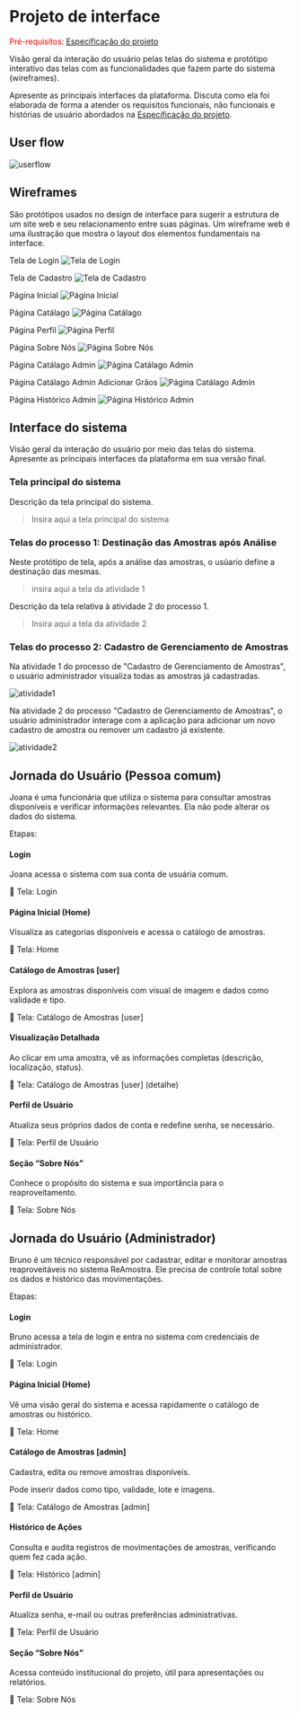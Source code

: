 
# Projeto de interface

<span style="color:red">Pré-requisitos: <a href="02-Especificacao.md"> Especificação do projeto</a></span>

Visão geral da interação do usuário pelas telas do sistema e protótipo interativo das telas com as funcionalidades que fazem parte do sistema (wireframes).

 Apresente as principais interfaces da plataforma. Discuta como ela foi elaborada de forma a atender os requisitos funcionais, não funcionais e histórias de usuário abordados na <a href="02-Especificacao.md"> Especificação do projeto</a></span>.

 ## User flow

<!--
Fluxo de usuário (user flow) é uma técnica que permite ao desenvolvedor mapear todo o fluxo de navegação do usuário na aplicação. Essa técnica serve para alinhar os caminhos e as possíveis ações que o usuário pode realizar junto com os membros da equipe.
-->

![userflow](https://github.com/ICEI-PUC-Minas-PBE-ADS-SI/2025-1-p5-tias-reaproveitamentoamostras/blob/fc83b4ffbb39d0f28513ea46f872308bcc2cf063/docs/images/user_flow_reamostra.png)

<!--
> **Links úteis**:
> - [User flow: o quê é e como fazer?](https://medium.com/7bits/fluxo-de-usu%C3%A1rio-user-flow-o-que-%C3%A9-como-fazer-79d965872534)
> - [User flow vs site maps](http://designr.com.br/sitemap-e-user-flow-quais-as-diferencas-e-quando-usar-cada-um/)
> - [Top 25 user flow tools & templates for smooth](https://www.mockplus.com/blog/post/user-flow-tools)
-->

<!--
### Diagrama de fluxo

O diagrama apresenta o estudo do fluxo de interação do usuário com o sistema interativo, muitas vezes sem a necessidade de desenhar o design das telas da interface. Isso permite que o design das interações seja bem planejado e tenha impacto na qualidade do design do wireframe interativo que será desenvolvido logo em seguida.

O diagrama de fluxo pode ser desenvolvido com “boxes” que possuem, internamente, a indicação dos principais elementos de interface — tais como menus e acessos — e funcionalidades, como editar, pesquisar, filtrar e configurar, além da conexão entre esses boxes a partir do processo de interação.

![Exemplo de diagrama de fluxo](images/diagrama_fluxo.jpg)

> **Links úteis**:
> - [Como criar um diagrama de fluxo de usuário](https://www.lucidchart.com/blog/how-to-make-a-user-flow-diagram)
> - [Fluxograma online: seis sites para fazer gráfico sem instalar nada](https://www.techtudo.com.br/listas/2019/03/fluxograma-online-seis-sites-para-fazer-grafico-sem-instalar-nada.ghtml)
-->

## Wireframes

São protótipos usados no design de interface para sugerir a estrutura de um site web e seu relacionamento entre suas páginas. Um wireframe web é uma ilustração que mostra o layout dos elementos fundamentais na interface.

Tela de Login
![Tela de Login](images/telalogin.png)

Tela de Cadastro
![Tela de Cadastro](images/telacadastro.png)

Página Inicial
![Página Inicial](images/PaginaInicial.png)

Página Catálago
![Página Catálago](images/catalagoss.png)

Página Perfil
![Página Perfil](images/meuperfil.png)

Página Sobre Nós
![Página Sobre Nós](images/sobrenos.png)

Página Catálago Admin
![Página Catálago Admin](images/catalagoadmin.png)

Página Catálago Admin Adicionar Grãos
![Página Catálago Admin](images/addprodutocatalago.png)

Página Histórico Admin 
![Página Histórico Admin ](images/historicoadmin.png)

<!--
> **Links úteis**:
> - [Protótipos: baixa, média ou alta fidelidade?](https://medium.com/ladies-that-ux-br/prot%C3%B3tipos-baixa-m%C3%A9dia-ou-alta-fidelidade-71d897559135)
> - [Protótipos vs wireframes](https://www.nngroup.com/videos/prototypes-vs-wireframes-ux-projects/)
> - [Ferramentas de wireframes](https://rockcontent.com/blog/wireframes/)
> - [MarvelApp](https://marvelapp.com/developers/documentation/tutorials/)
> - [Figma](https://www.figma.com/)
> - [Adobe XD](https://www.adobe.com/br/products/xd.html#scroll)
> - [Axure](https://www.axure.com/edu) (Licença Educacional)
> - [InvisionApp](https://www.invisionapp.com/) (Licença Educacional)
-->

## Interface do sistema

Visão geral da interação do usuário por meio das telas do sistema. Apresente as principais interfaces da plataforma em sua versão final.

### Tela principal do sistema

Descrição da tela principal do sistema.

> Insira aqui a tela principal do sistema


###  Telas do processo 1: Destinação das Amostras após Análise

Neste protótipo de tela, após a análise das amostras, o usúario define a destinação das mesmas.

> insira aqui a tela da atividade 1

Descrição da tela relativa à atividade 2 do processo 1.

> Insira aqui a tela da atividade 2


### Telas do processo 2: Cadastro de Gerenciamento de Amostras

Na atividade 1 do processo de "Cadastro de Gerenciamento de Amostras", o usuário administrador visualiza todas as amostras já cadastradas.

![atividade1](images/catalagoadmin.png)

Na atividade 2 do processo "Cadastro de Gerenciamento de Amostras", o usuário administrador interage com a aplicação para adicionar um novo cadastro de amostra ou remover um cadastro já existente.

![atividade2](https://github.com/ICEI-PUC-Minas-PBE-ADS-SI/2025-1-p5-tias-reaproveitamentoamostras/blob/fc83b4ffbb39d0f28513ea46f872308bcc2cf063/docs/images/pag1.jpg)

## Jornada do Usuário (Pessoa comum)

Joana é uma funcionária que utiliza o sistema para consultar amostras disponíveis e verificar informações relevantes. Ela não pode alterar os dados do sistema.

Etapas:
#### Login

Joana acessa o sistema com sua conta de usuária comum.

📍 Tela: Login

#### Página Inicial (Home)

Visualiza as categorias disponíveis e acessa o catálogo de amostras.

📍 Tela: Home

#### Catálogo de Amostras [user]

Explora as amostras disponíveis com visual de imagem e dados como validade e tipo.

📍 Tela: Catálogo de Amostras [user]

#### Visualização Detalhada

Ao clicar em uma amostra, vê as informações completas (descrição, localização, status).

📍 Tela: Catálogo de Amostras [user] (detalhe)

#### Perfil de Usuário

Atualiza seus próprios dados de conta e redefine senha, se necessário.

📍 Tela: Perfil de Usuário

#### Seção “Sobre Nós”

Conhece o propósito do sistema e sua importância para o reaproveitamento.

📍 Tela: Sobre Nós

## Jornada do Usuário (Administrador)

Bruno é um técnico responsável por cadastrar, editar e monitorar amostras reaproveitáveis no sistema ReAmostra. Ele precisa de controle total sobre os dados e histórico das movimentações.

Etapas:
#### Login

Bruno acessa a tela de login e entra no sistema com credenciais de administrador.

📍 Tela: Login

#### Página Inicial (Home)

Vê uma visão geral do sistema e acessa rapidamente o catálogo de amostras ou histórico.

📍 Tela: Home

#### Catálogo de Amostras [admin]

Cadastra, edita ou remove amostras disponíveis.

Pode inserir dados como tipo, validade, lote e imagens.

📍 Tela: Catálogo de Amostras [admin]

#### Histórico de Ações

Consulta e audita registros de movimentações de amostras, verificando quem fez cada ação.

📍 Tela: Histórico [admin]

#### Perfil de Usuário

Atualiza senha, e-mail ou outras preferências administrativas.

📍 Tela: Perfil de Usuário

#### Seção “Sobre Nós”

Acessa conteúdo institucional do projeto, útil para apresentações ou relatórios.

📍 Tela: Sobre Nós
